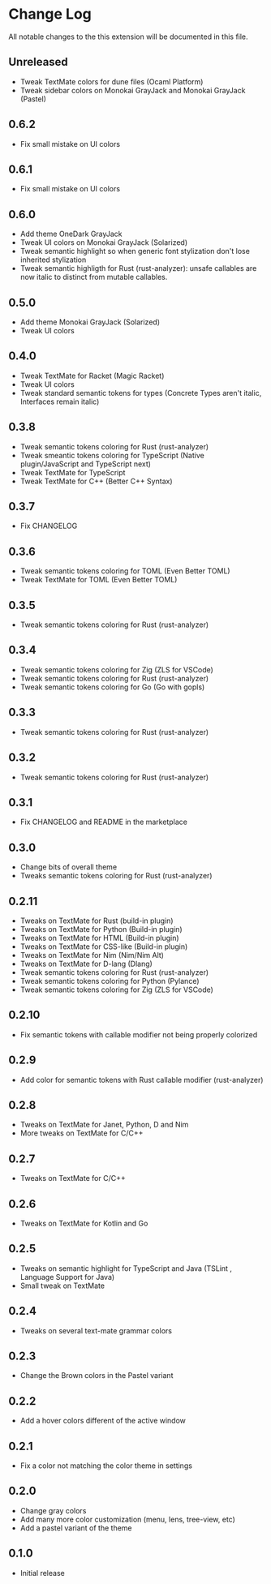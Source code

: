 # Change Log

All notable changes to the this extension will be documented in this file.

## Unreleased

-   Tweak TextMate colors for dune files (Ocaml Platform)
-   Tweak sidebar colors on Monokai GrayJack and Monokai GrayJack (Pastel)

## 0.6.2

-   Fix small mistake on UI colors

## 0.6.1

-   Fix small mistake on UI colors

## 0.6.0

-   Add theme OneDark GrayJack
-   Tweak UI colors on Monokai GrayJack (Solarized)
-   Tweak semantic highlight so when generic font stylization don't lose inherited stylization
-   Tweak semantic highligth for Rust (rust-analyzer): unsafe callables are now italic to distinct from mutable callables.

## 0.5.0

-   Add theme Monokai GrayJack (Solarized)
-   Tweak UI colors

## 0.4.0

-   Tweak TextMate for Racket (Magic Racket)
-   Tweak UI colors
-   Tweak standard semantic tokens for types (Concrete Types aren't italic, Interfaces remain italic)

## 0.3.8

-   Tweak semantic tokens coloring for Rust (rust-analyzer)
-   Tweak smeantic tokens coloring for TypeScript (Native plugin/JavaScript and TypeScript next)
-   Tweak TextMate for TypeScript
-   Tweak TextMate for C++ (Better C++ Syntax)

## 0.3.7

-   Fix CHANGELOG

## 0.3.6

-   Tweak semantic tokens coloring for TOML (Even Better TOML)
-   Tweak TextMate for TOML (Even Better TOML)

## 0.3.5

-   Tweak semantic tokens coloring for Rust (rust-analyzer)

## 0.3.4

-   Tweak semantic tokens coloring for Zig (ZLS for VSCode)
-   Tweak semantic tokens coloring for Rust (rust-analyzer)
-   Tweak semantic tokens coloring for Go (Go with gopls)

## 0.3.3

-   Tweak semantic tokens coloring for Rust (rust-analyzer)

## 0.3.2

-   Tweak semantic tokens coloring for Rust (rust-analyzer)

## 0.3.1

-   Fix CHANGELOG and README in the marketplace

## 0.3.0

-   Change bits of overall theme
-   Tweaks semantic tokens coloring for Rust (rust-analyzer)

## 0.2.11

-   Tweaks on TextMate for Rust (build-in plugin)
-   Tweaks on TextMate for Python (Build-in plugin)
-   Tweaks on TextMate for HTML (Build-in plugin)
-   Tweaks on TextMate for CSS-like (Build-in plugin)
-   Tweaks on TextMate for Nim (Nim/Nim Alt)
-   Tweaks on TextMate for D-lang (Dlang)
-   Tweak semantic tokens coloring for Rust (rust-analyzer)
-   Tweak semantic tokens coloring for Python (Pylance)
-   Tweak semantic tokens coloring for Zig (ZLS for VSCode)

## 0.2.10

-   Fix semantic tokens with callable modifier not being properly colorized

## 0.2.9

-   Add color for semantic tokens with Rust callable modifier (rust-analyzer)

## 0.2.8

-   Tweaks on TextMate for Janet, Python, D and Nim
-   More tweaks on TextMate for C/C++

## 0.2.7

-   Tweaks on TextMate for C/C++

## 0.2.6

-   Tweaks on TextMate for Kotlin and Go

## 0.2.5

-   Tweaks on semantic highlight for TypeScript and Java (TSLint , Language Support for Java)
-   Small tweak on TextMate

## 0.2.4

-   Tweaks on several text-mate grammar colors

## 0.2.3

-   Change the Brown colors in the Pastel variant

## 0.2.2

-   Add a hover colors different of the active window

## 0.2.1

-   Fix a color not matching the color theme in settings

## 0.2.0

-   Change gray colors
-   Add many more color customization (menu, lens, tree-view, etc)
-   Add a pastel variant of the theme

## 0.1.0

-   Initial release

